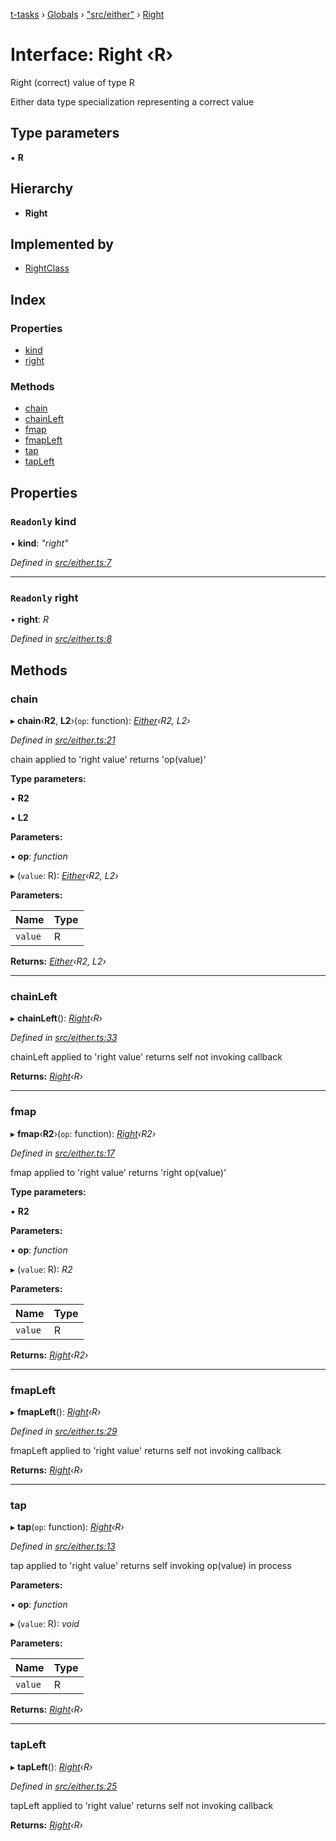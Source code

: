 [t-tasks](../README.md) › [Globals](../globals.md) › ["src/either"](../modules/_src_either_.md) › [Right](_src_either_.right.md)

# Interface: Right ‹**R**›

Right (correct) value of type R

Either data type specialization representing a correct value

## Type parameters

▪ **R**

## Hierarchy

* **Right**

## Implemented by

* [RightClass](../classes/_src_either_.rightclass.md)

## Index

### Properties

* [kind](_src_either_.right.md#readonly-kind)
* [right](_src_either_.right.md#readonly-right)

### Methods

* [chain](_src_either_.right.md#chain)
* [chainLeft](_src_either_.right.md#chainleft)
* [fmap](_src_either_.right.md#fmap)
* [fmapLeft](_src_either_.right.md#fmapleft)
* [tap](_src_either_.right.md#tap)
* [tapLeft](_src_either_.right.md#tapleft)

## Properties

### `Readonly` kind

• **kind**: *"right"*

*Defined in [src/either.ts:7](https://github.com/lammonaaf/t-tasks/blob/f57e57b/src/either.ts#L7)*

___

### `Readonly` right

• **right**: *R*

*Defined in [src/either.ts:8](https://github.com/lammonaaf/t-tasks/blob/f57e57b/src/either.ts#L8)*

## Methods

###  chain

▸ **chain**‹**R2**, **L2**›(`op`: function): *[Either](_src_either_.either.md)‹R2, L2›*

*Defined in [src/either.ts:21](https://github.com/lammonaaf/t-tasks/blob/f57e57b/src/either.ts#L21)*

chain applied to 'right value' returns 'op(value)'

**Type parameters:**

▪ **R2**

▪ **L2**

**Parameters:**

▪ **op**: *function*

▸ (`value`: R): *[Either](_src_either_.either.md)‹R2, L2›*

**Parameters:**

Name | Type |
------ | ------ |
`value` | R |

**Returns:** *[Either](_src_either_.either.md)‹R2, L2›*

___

###  chainLeft

▸ **chainLeft**(): *[Right](_src_either_.right.md)‹R›*

*Defined in [src/either.ts:33](https://github.com/lammonaaf/t-tasks/blob/f57e57b/src/either.ts#L33)*

chainLeft applied to 'right value' returns self not invoking callback

**Returns:** *[Right](_src_either_.right.md)‹R›*

___

###  fmap

▸ **fmap**‹**R2**›(`op`: function): *[Right](_src_either_.right.md)‹R2›*

*Defined in [src/either.ts:17](https://github.com/lammonaaf/t-tasks/blob/f57e57b/src/either.ts#L17)*

fmap applied to 'right value' returns 'right op(value)'

**Type parameters:**

▪ **R2**

**Parameters:**

▪ **op**: *function*

▸ (`value`: R): *R2*

**Parameters:**

Name | Type |
------ | ------ |
`value` | R |

**Returns:** *[Right](_src_either_.right.md)‹R2›*

___

###  fmapLeft

▸ **fmapLeft**(): *[Right](_src_either_.right.md)‹R›*

*Defined in [src/either.ts:29](https://github.com/lammonaaf/t-tasks/blob/f57e57b/src/either.ts#L29)*

fmapLeft applied to 'right value' returns self not invoking callback

**Returns:** *[Right](_src_either_.right.md)‹R›*

___

###  tap

▸ **tap**(`op`: function): *[Right](_src_either_.right.md)‹R›*

*Defined in [src/either.ts:13](https://github.com/lammonaaf/t-tasks/blob/f57e57b/src/either.ts#L13)*

tap applied to 'right value' returns self invoking op(value) in process

**Parameters:**

▪ **op**: *function*

▸ (`value`: R): *void*

**Parameters:**

Name | Type |
------ | ------ |
`value` | R |

**Returns:** *[Right](_src_either_.right.md)‹R›*

___

###  tapLeft

▸ **tapLeft**(): *[Right](_src_either_.right.md)‹R›*

*Defined in [src/either.ts:25](https://github.com/lammonaaf/t-tasks/blob/f57e57b/src/either.ts#L25)*

tapLeft applied to 'right value' returns self not invoking callback

**Returns:** *[Right](_src_either_.right.md)‹R›*
